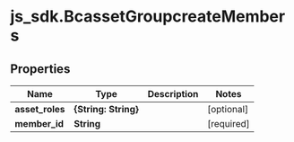 # js_sdk.BcassetGroupcreateMembers

## Properties
Name | Type | Description | Notes
------------ | ------------- | ------------- | -------------
**asset_roles** | **{String: String}** |  | [optional] 
**member_id** | **String** |  | [required] 
